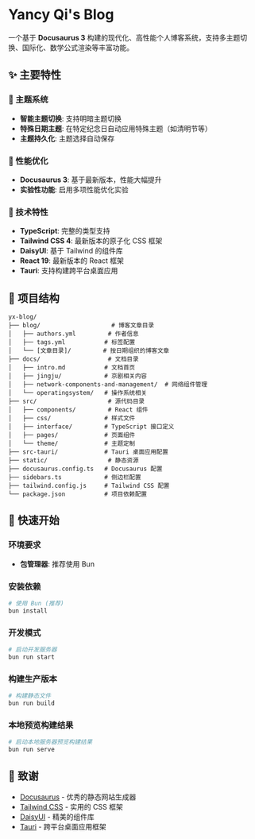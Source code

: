 # Yancy Qi's Blog

一个基于 **Docusaurus 3** 构建的现代化、高性能个人博客系统，支持多主题切换、国际化、数学公式渲染等丰富功能。

## ✨ 主要特性

### 🎨 主题系统
- **智能主题切换**: 支持明暗主题切换
- **特殊日期主题**: 在特定纪念日自动应用特殊主题（如清明节等）
- **主题持久化**: 主题选择自动保存

### 🚀 性能优化
- **Docusaurus 3**: 基于最新版本，性能大幅提升
- **实验性功能**: 启用多项性能优化实验

### 🎯 技术特性
- **TypeScript**: 完整的类型支持
- **Tailwind CSS 4**: 最新版本的原子化 CSS 框架
- **DaisyUI**: 基于 Tailwind 的组件库
- **React 19**: 最新版本的 React 框架
- **Tauri**: 支持构建跨平台桌面应用

## 📁 项目结构

```
yx-blog/
├── blog/                    # 博客文章目录
│   ├── authors.yml         # 作者信息
│   ├── tags.yml           # 标签配置
│   └── [文章目录]/         # 按日期组织的博客文章
├── docs/                   # 文档目录
│   ├── intro.md           # 文档首页
│   ├── jingju/            # 京剧相关内容
│   ├── network-components-and-management/  # 网络组件管理
│   └── operatingsystem/   # 操作系统相关
├── src/                    # 源代码目录
│   ├── components/         # React 组件
│   ├── css/               # 样式文件
│   ├── interface/         # TypeScript 接口定义
│   ├── pages/             # 页面组件
│   └── theme/             # 主题定制
├── src-tauri/             # Tauri 桌面应用配置
├── static/                 # 静态资源
├── docusaurus.config.ts   # Docusaurus 配置
├── sidebars.ts            # 侧边栏配置
├── tailwind.config.js     # Tailwind CSS 配置
└── package.json           # 项目依赖配置
```

## 🚀 快速开始

### 环境要求
- **包管理器**: 推荐使用 Bun

### 安装依赖

```bash
# 使用 Bun (推荐)
bun install
```

### 开发模式

```bash
# 启动开发服务器
bun run start
```

### 构建生产版本

```bash
# 构建静态文件
bun run build
```

### 本地预览构建结果

```bash
# 启动本地服务器预览构建结果
bun run serve
```

## 🙏 致谢

- [Docusaurus](https://docusaurus.io/) - 优秀的静态网站生成器
- [Tailwind CSS](https://tailwindcss.com/) - 实用的 CSS 框架
- [DaisyUI](https://daisyui.com/) - 精美的组件库
- [Tauri](https://tauri.app/) - 跨平台桌面应用框架
